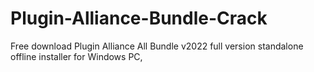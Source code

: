 # Plugin-Alliance-Bundle-Crack
Free download Plugin Alliance All Bundle v2022 full version standalone offline installer for Windows PC,
